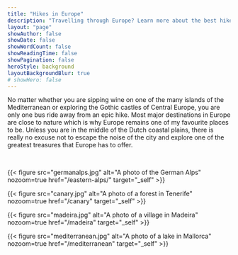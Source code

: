 ```yaml
---
title: "Hikes in Europe"
description: "Travelling through Europe? Learn more about the best hikes that you can easily fit into your travel plans."
layout: "page"
showAuthor: false
showDate: false
showWordCount: false
showReadingTime: false
showPagination: false
heroStyle: background
layoutBackgroundBlur: true
# showHero: false
---
```

No matter whether you are sipping wine on one of the many islands of the Mediterranean or exploring the Gothic castles of Central Europe, you are only one bus ride away from an epic hike. Most major destinations in Europe are close to nature which is why Europe remains one of my favourite places to be. Unless you are in the middle of the Dutch coastal plains, there is really no excuse not to escape the noise of the city and explore one of the greatest treasures that Europe has to offer. 

<br> 


{{< figure
    src="germanalps.jpg"
    alt="A photo of the German Alps"
    nozoom=true
    href="/eastern-alps/"
    target="_self"
    >}}

{{< figure
    src="canary.jpg"
    alt="A photo of a forest in Tenerife"
    nozoom=true
    href="/canary"
    target="_self"
    >}}

{{< figure
    src="madeira.jpg"
    alt="A photo of a village in Madeira"
    nozoom=true
    href="/madeira"
    target="_self"
    >}}

{{< figure
    src="mediterranean.jpg"
    alt="A photo of a lake in Mallorca"
    nozoom=true
    href="/mediterranean"
    target="_self"
    >}}
